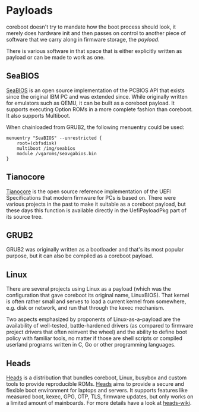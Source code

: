 # Payloads

coreboot doesn't try to mandate how the boot process should look, it merely
does hardware init and then passes on control to another piece of software
that we carry along in firmware storage, the _payload_.

There is various software in that space that is either explicitly written as
payload or can be made to work as one.

## SeaBIOS

[SeaBIOS](https://www.seabios.org) is an open source implementation of
the PCBIOS API that exists since the original IBM PC and was extended
since. While originally written for emulators such as QEMU, it can be built
as a coreboot payload. It supports executing Option ROMs in a more complete
fashion than coreboot. It also supports Multiboot.

When chainloaded from GRUB2, the following menuentry could be used:

    menuentry "SeaBIOS" --unrestricted {
        root=(cbfsdisk)
        multiboot /img/seabios
        module /vgaroms/seavgabios.bin
    }

## Tianocore

[Tianocore](https://www.tianocore.org) is the open source reference
implementation of the UEFI Specifications that modern firmware for PCs is
based on. There were various projects in the past to make it suitable as a
coreboot payload, but these days this function is available directly in the
UefiPayloadPkg part of its source tree.

## GRUB2

GRUB2 was originally written as a bootloader and that's its most popular
purpose, but it can also be compiled as a coreboot payload.

## Linux

There are several projects using Linux as a payload (which was the
configuration that gave coreboot its original name, LinuxBIOS). That kernel is
often rather small and serves to load a current kernel from somewhere, e.g.
disk or network, and run that through the kexec mechanism.

Two aspects emphasized by proponents of Linux-as-a-payload are the
availability of well-tested, battle-hardened drivers (as compared to
firmware project drivers that often reinvent the wheel) and the ability to
define boot policy with familiar tools, no matter if those are shell scripts
or compiled userland programs written in C, Go or other programming languages.

## Heads

[Heads] is a distribution that bundles coreboot, Linux, busybox and custom
tools to provide reproducible ROMs. [Heads] aims to provide a secure and
flexible boot environment for laptops and servers.
It supports features like measured boot, kexec, GPG, OTP, TLS, firmware
updates, but only works on a limited amount of mainboards.
For more details have a look at [heads-wiki].

[Heads]: https://github.com/osresearch/heads
[heads-wiki]: http://osresearch.net/
